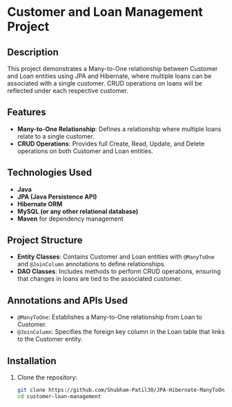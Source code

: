 # Customer and Loan Management Project

## Description
This project demonstrates a Many-to-One relationship between Customer and Loan entities using JPA and Hibernate, where multiple loans can be associated with a single customer. CRUD operations on loans will be reflected under each respective customer.

## Features
- **Many-to-One Relationship**: Defines a relationship where multiple loans relate to a single customer.
- **CRUD Operations**: Provides full Create, Read, Update, and Delete operations on both Customer and Loan entities.

## Technologies Used
- **Java**
- **JPA (Java Persistence API)**
- **Hibernate ORM**
- **MySQL (or any other relational database)**
- **Maven** for dependency management

## Project Structure
- **Entity Classes**: Contains Customer and Loan entities with `@ManyToOne` and `@JoinColumn` annotations to define relationships.
- **DAO Classes**: Includes methods to perform CRUD operations, ensuring that changes in loans are tied to the associated customer.

## Annotations and APIs Used
- `@ManyToOne`: Establishes a Many-to-One relationship from Loan to Customer.
- `@JoinColumn`: Specifies the foreign key column in the Loan table that links to the Customer entity.

## Installation
1. Clone the repository:
   ```bash
   git clone https://github.com/Shubham-Patil30/JPA-Hibernate-ManyToOne-Customer-Loan-App.git
   cd customer-loan-management
